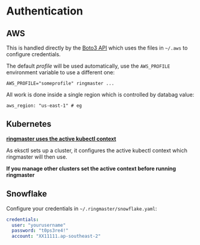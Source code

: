 # Authentication

## AWS

This is handled directly by the 
[Boto3 API](https://aws.amazon.com/sdk-for-python/) which uses the files in 
`~/.aws` to configure credentials.

The default _profile_ will be used automatically, use the `AWS_PROFILE` 
environment variable to use a different one:

```
AWS_PROFILE="someprofile" ringmaster ...
```

All work is done inside a single region which is controlled by databag value:
```
aws_region: "us-east-1" # eg
```

## Kubernetes

**[ringmaster uses the active kubectl context](https://github.com/declarativesystems/ringmaster/issues/1)**

As eksctl sets up a cluster, it configures the active kubectl context which
ringmaster will then use.

**If you manage other clusters set the active context before running 
ringmaster**
 
## Snowflake

Configure your credentials in `~/.ringmaster/snowflake.yaml`:

```yaml
credentials:
  user: "yourusername"
  password: "t0ps3re4!"
  account: "XX11111.ap-southeast-2"
```

